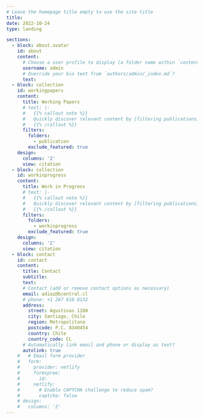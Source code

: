 ```yaml
---
# Leave the homepage title empty to use the site title
title:
date: 2022-10-24
type: landing

sections:
  - block: about.avatar
    id: about
    content:
      # Choose a user profile to display (a folder name within `content/authors/`)
      username: admin
      # Override your bio text from `authors/admin/_index.md`?
      text:
  - block: collection
    id: workingpapers
    content:
      title: Working Papers
      # text: |-
      #   {{% callout note %}}
      #   Quickly discover relevant content by [filtering publications](./publication/).
      #   {{% /callout %}}
      filters:
        folders:
          - publication
        exclude_featured: true
    design:
      columns: '2'
      view: citation
  - block: collection
    id: workinprogress
    content:
      title: Work in Progress
      # text: |-
      #   {{% callout note %}}
      #   Quickly discover relevant content by [filtering publications](./publication/).
      #   {{% /callout %}}
      filters:
        folders:
          - workinprogress
        exclude_featured: true
    design:
      columns: '2'
      view: citation      
  - block: contact
    id: contact
    content:
      title: Contact
      subtitle:
      text: 
      # Contact (add or remove contact options as necessary)
      email: adiaz@bcentral.cl
      # phone: +1 267 616 8132
      address:
        street: Agustinas 1180
        city: Santiago, Chile
        region: Metropolitana
        postcode: P.C. 8340454
        country: Chile
        country_code: CL
      # Automatically link email and phone or display as text?
      autolink: true
    #   # Email form provider
    #   form:
    #     provider: netlify
    #     formspree:
    #       id:
    #     netlify:
    #       # Enable CAPTCHA challenge to reduce spam?
    #       captcha: false
    # design:
    #   columns: '2'
---
```

